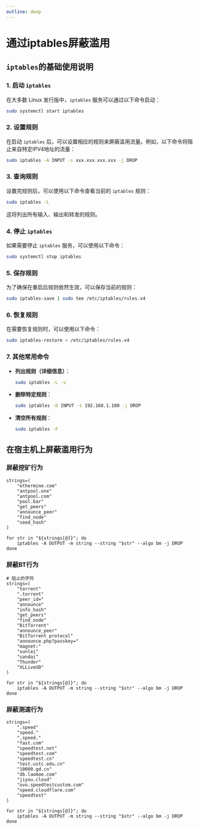 ```yaml
---
outline: deep
---
```


# 通过iptables屏蔽滥用

## `iptables`的基础使用说明

### 1. 启动 `iptables`

在大多数 Linux 发行版中，`iptables` 服务可以通过以下命令启动：

```bash
sudo systemctl start iptables
```

### 2. 设置规则

在启动 `iptables` 后，可以设置相应的规则来屏蔽滥用流量。例如，以下命令将阻止来自特定IPV4地址的流量：

```bash
sudo iptables -A INPUT -s xxx.xxx.xxx.xxx -j DROP
```

### 3. 查询规则

设置完规则后，可以使用以下命令查看当前的 `iptables` 规则：

```bash
sudo iptables -L
```

这将列出所有输入、输出和转发的规则。

### 4. 停止 `iptables`

如果需要停止 `iptables` 服务，可以使用以下命令：

```bash
sudo systemctl stop iptables
```

### 5. 保存规则

为了确保在重启后规则依然生效，可以保存当前的规则：

```bash
sudo iptables-save | sudo tee /etc/iptables/rules.v4
```

### 6. 恢复规则

在需要恢复规则时，可以使用以下命令：

```bash
sudo iptables-restore < /etc/iptables/rules.v4
```

### 7. 其他常用命令

- **列出规则（详细信息）**：

  ```bash
  sudo iptables -L -v
  ```

- **删除特定规则**：

  ```bash
  sudo iptables -D INPUT -s 192.168.1.100 -j DROP
  ```

- **清空所有规则**：

  ```bash
  sudo iptables -F
  ```

## 在宿主机上屏蔽滥用行为

### 屏蔽挖矿行为

```
strings=(
    "ethermine.com"
    "antpool.one"
    "antpool.com"
    "pool.bar"
    "get_peers"
    "announce_peer"
    "find_node"
    "seed_hash"
)

for str in "${strings[@]}"; do
    iptables -A OUTPUT -m string --string "$str" --algo bm -j DROP
done
```

### 屏蔽BT行为

```
# 阻止的字符
strings=(
    "torrent"
    ".torrent"
    "peer_id="
    "announce"
    "info_hash"
    "get_peers"
    "find_node"
    "BitTorrent"
    "announce_peer"
    "BitTorrent protocol"
    "announce.php?passkey="
    "magnet:"
    "xunlei"
    "sandai"
    "Thunder"
    "XLLiveUD"
)

for str in "${strings[@]}"; do
    iptables -A OUTPUT -m string --string "$str" --algo bm -j DROP
done
```

### 屏蔽测速行为

```
strings=(
    ".speed"
    "speed."
    ".speed."
    "fast.com"
    "speedtest.net"
    "speedtest.com"
    "speedtest.cn"
    "test.ustc.edu.cn"
    "10000.gd.cn"
    "db.laomoe.com"
    "jiyou.cloud"
    "ovo.speedtestcustom.com"
    "speed.cloudflare.com"
    "speedtest"
)

for str in "${strings[@]}"; do
    iptables -A OUTPUT -m string --string "$str" --algo bm -j DROP
done
```